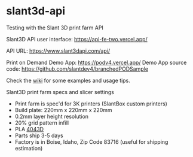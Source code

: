 # slant3d-api
Testing with the Slant 3D print farm API

Slant3D API user interface: https://api-fe-two.vercel.app/

API URL: https://www.slant3dapi.com/api/

Print on Demand Demo App: https://podv4.vercel.app/
Demo App source code: https://github.com/slantdev4/branchedPODSample

Check the [wiki](https://github.com/Florida-foilers/slant3d-api/wiki) for some examples and usage tips.

Slant3D print farm specs and slicer settings
- Print farm is spec'd for 3K printers (SlantBox custom printers)
- Build plate: 220mm x 220mm x 220mm
- 0.2mm layer height resolution
- 20% grid pattern infill
- PLA [4043D](https://www.natureworksllc.com/~/media/Files/NatureWorks/Technical-Documents/Technical-Data-Sheets/TechnicalDataSheet_4043D_3D-monofilament_pdf.pdf)
- Parts ship 3-5 days
- Factory is in Boise, Idaho, Zip Code 83716 (useful for shipping estimation)
